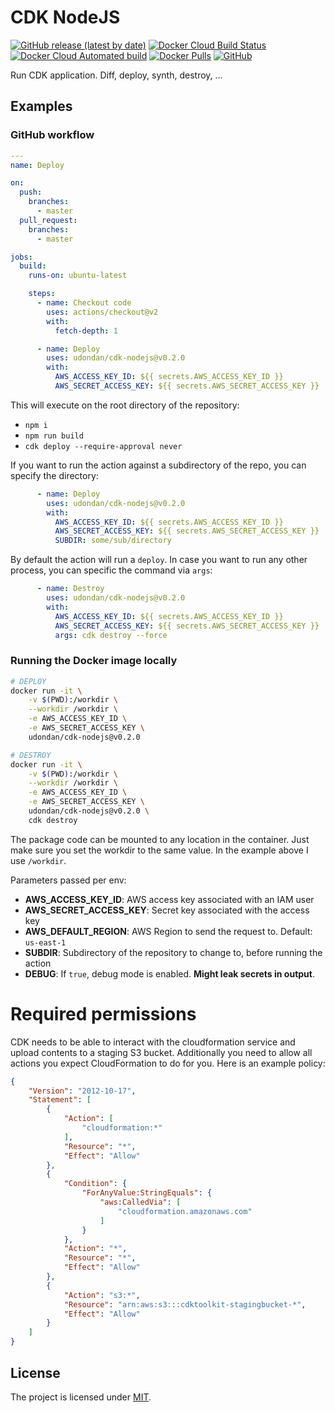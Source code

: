 
# CDK NodeJS

[![GitHub release (latest by date)](https://img.shields.io/github/v/release/udondan/cdk-nodejs)][releases]
[![Docker Cloud Build Status](https://img.shields.io/docker/cloud/build/udondan/cdk-nodejs)][hub]
[![Docker Cloud Automated build](https://img.shields.io/docker/cloud/automated/udondan/cdk-nodejs)][hub-builds]
[![Docker Pulls](https://img.shields.io/docker/pulls/udondan/cdk-nodejs)][hub]
[![GitHub](https://img.shields.io/github/license/udondan/cdk-nodejs)][MITlicense]

Run CDK application. Diff, deploy, synth, destroy, ...

## Examples

### GitHub workflow

```yml
---
name: Deploy

on:
  push:
    branches:
      - master
  pull_request:
    branches:
      - master

jobs:
  build:
    runs-on: ubuntu-latest

    steps:
      - name: Checkout code
        uses: actions/checkout@v2
        with:
          fetch-depth: 1

      - name: Deploy
        uses: udondan/cdk-nodejs@v0.2.0
        with:
          AWS_ACCESS_KEY_ID: ${{ secrets.AWS_ACCESS_KEY_ID }}
          AWS_SECRET_ACCESS_KEY: ${{ secrets.AWS_SECRET_ACCESS_KEY }}
```

This will execute on the root directory of the repository:

- `npm i`
- `npm run build`
- `cdk deploy --require-approval never`

If you want to run the action against a subdirectory of the repo, you can specify the directory:

```yml
      - name: Deploy
        uses: udondan/cdk-nodejs@v0.2.0
        with:
          AWS_ACCESS_KEY_ID: ${{ secrets.AWS_ACCESS_KEY_ID }}
          AWS_SECRET_ACCESS_KEY: ${{ secrets.AWS_SECRET_ACCESS_KEY }}
          SUBDIR: some/sub/directory
```

By default the action will run a `deploy`. In case you want to run any other process, you can specific the command via `args`:

```yml
      - name: Destroy
        uses: udondan/cdk-nodejs@v0.2.0
        with:
          AWS_ACCESS_KEY_ID: ${{ secrets.AWS_ACCESS_KEY_ID }}
          AWS_SECRET_ACCESS_KEY: ${{ secrets.AWS_SECRET_ACCESS_KEY }}
          args: cdk destroy --force
```

### Running the Docker image locally

```bash
# DEPLOY
docker run -it \
    -v $(PWD):/workdir \
    --workdir /workdir \
    -e AWS_ACCESS_KEY_ID \
    -e AWS_SECRET_ACCESS_KEY \
    udondan/cdk-nodejs@v0.2.0

# DESTROY
docker run -it \
    -v $(PWD):/workdir \
    --workdir /workdir \
    -e AWS_ACCESS_KEY_ID \
    -e AWS_SECRET_ACCESS_KEY \
    udondan/cdk-nodejs@v0.2.0 \
    cdk destroy
```

The package code can be mounted to any location in the container. Just make sure you set the workdir to the same value. In the example above I use `/workdir`.

Parameters passed per env:

- **AWS_ACCESS_KEY_ID**: AWS access key associated with an IAM user
- **AWS_SECRET_ACCESS_KEY**: Secret key associated with the access key
- **AWS_DEFAULT_REGION**: AWS Region to send the request to. Default: `us-east-1`
- **SUBDIR**: Subdirectory of the repository to change to, before running the action
- **DEBUG**: If `true`, debug mode is enabled. **Might leak secrets in output**.

# Required permissions

CDK needs to be able to interact with the cloudformation service and upload contents to a staging S3 bucket. Additionally you need to allow all actions you expect CloudFormation to do for you. Here is an example policy:

```json
{
    "Version": "2012-10-17",
    "Statement": [
        {
            "Action": [
                "cloudformation:*"
            ],
            "Resource": "*",
            "Effect": "Allow"
        },
        {
            "Condition": {
                "ForAnyValue:StringEquals": {
                    "aws:CalledVia": [
                        "cloudformation.amazonaws.com"
                    ]
                }
            },
            "Action": "*",
            "Resource": "*",
            "Effect": "Allow"
        },
        {
            "Action": "s3:*",
            "Resource": "arn:aws:s3:::cdktoolkit-stagingbucket-*",
            "Effect": "Allow"
        }
    ]
}
```

## License

The project is licensed under [MIT][MITlicense].

   [hub]: https://hub.docker.com/r/udondan/cdk-nodejs
   [hub-builds]: https://hub.docker.com/r/udondan/cdk-nodejs/builds
   [releases]: https://github.com/udondan/cdk-nodejs/releases
   [MITlicense]: https://github.com/udondan/cdk-nodejs/blob/master/LICENSE
